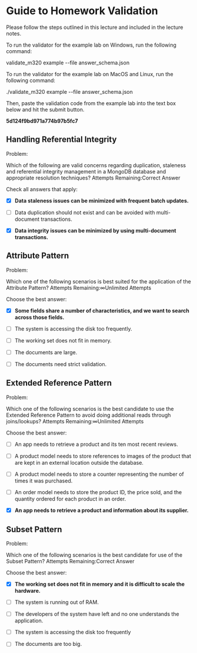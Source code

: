 # Guide to Homework Validation

Please follow the steps outlined in this lecture and included in the lecture notes.

To run the validator for the example lab on Windows, run the following command:

validate_m320 example --file answer_schema.json

To run the validator for the example lab on MacOS and Linux, run the following command:

./validate_m320 example --file answer_schema.json

Then, paste the validation code from the example lab into the text box below and hit the submit button.

**5d124f9bd971a774b97b5fc7**

## Handling Referential Integrity

Problem:

Which of the following are valid concerns regarding duplication, staleness and referential integrity management in a MongoDB database and appropriate resolution techniques?
Attempts Remaining:Correct Answer

Check all answers that apply:

-[x] **Data staleness issues can be minimized with frequent batch updates.**

-[ ] Data duplication should not exist and can be avoided with multi-document transactions.

-[x] **Data integrity issues can be minimized by using multi-document transactions.**

## Attribute Pattern

Problem:

Which one of the following scenarios is best suited for the application of the Attribute Pattern?
Attempts Remaining:∞Unlimited Attempts

Choose the best answer:

-[x] **Some fields share a number of characteristics, and we want to search across those fields.**

-[ ] The system is accessing the disk too frequently.

-[ ] The working set does not fit in memory.

-[ ] The documents are large.

-[ ] The documents need strict validation.

## Extended Reference Pattern

Problem:

Which one of the following scenarios is the best candidate to use the Extended Reference Pattern to avoid doing additional reads through joins/lookups?
Attempts Remaining:∞Unlimited Attempts

Choose the best answer:

- [ ] An app needs to retrieve a product and its ten most recent reviews.

- [ ] A product model needs to store references to images of the product that are kept in an external location outside the database.

- [ ] A product model needs to store a counter representing the number of times it was purchased.

- [ ] An order model needs to store the product ID, the price sold, and the quantity ordered for each product in an order.

- [x] **An app needs to retrieve a product and information about its supplier.**

## Subset Pattern

Problem:

Which one of the following scenarios is the best candidate for use of the Subset Pattern?
Attempts Remaining:Correct Answer

Choose the best answer:

-[x] **The working set does not fit in memory and it is difficult to scale the hardware.**

-[ ] The system is running out of RAM.

-[ ] The developers of the system have left and no one understands the application.

-[ ] The system is accessing the disk too frequently

-[ ] The documents are too big.

